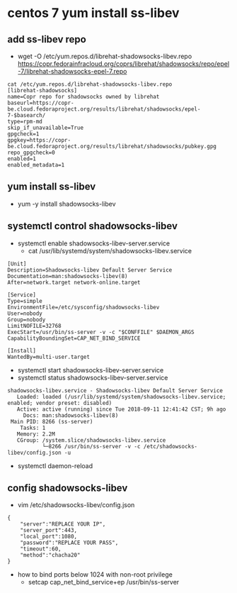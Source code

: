 # centos 7 yum install ss-libev
## add ss-libev repo
- wget -O /etc/yum.repos.d/librehat-shadowsocks-libev.repo https://copr.fedorainfracloud.org/coprs/librehat/shadowsocks/repo/epel-7/librehat-shadowsocks-epel-7.repo
````
cat /etc/yum.repos.d/librehat-shadowsocks-libev.repo
[librehat-shadowsocks]
name=Copr repo for shadowsocks owned by librehat
baseurl=https://copr-be.cloud.fedoraproject.org/results/librehat/shadowsocks/epel-7-$basearch/
type=rpm-md
skip_if_unavailable=True
gpgcheck=1
gpgkey=https://copr-be.cloud.fedoraproject.org/results/librehat/shadowsocks/pubkey.gpg
repo_gpgcheck=0
enabled=1
enabled_metadata=1

````
## yum install ss-libev
- yum -y install shadowsocks-libev
## systemctl control shadowsocks-libev
- systemctl enable shadowsocks-libev-server.service
   - cat /usr/lib/systemd/system/shadowsocks-libev.service
````
[Unit]
Description=Shadowsocks-libev Default Server Service
Documentation=man:shadowsocks-libev(8)
After=network.target network-online.target

[Service]
Type=simple
EnvironmentFile=/etc/sysconfig/shadowsocks-libev
User=nobody
Group=nobody
LimitNOFILE=32768
ExecStart=/usr/bin/ss-server -v -c "$CONFFILE" $DAEMON_ARGS
CapabilityBoundingSet=CAP_NET_BIND_SERVICE

[Install]
WantedBy=multi-user.target

````
- systemctl start shadowsocks-libev-server.service
- systemctl status shadowsocks-libev-server.service
````
shadowsocks-libev.service - Shadowsocks-libev Default Server Service
   Loaded: loaded (/usr/lib/systemd/system/shadowsocks-libev.service; enabled; vendor preset: disabled)
   Active: active (running) since Tue 2018-09-11 12:41:42 CST; 9h ago
     Docs: man:shadowsocks-libev(8)
 Main PID: 8266 (ss-server)
    Tasks: 1
   Memory: 2.2M
   CGroup: /system.slice/shadowsocks-libev.service
           └─8266 /usr/bin/ss-server -v -c /etc/shadowsocks-libev/config.json -u
````
- systemctl daemon-reload
## config shadowsocks-libev
- vim /etc/shadowsocks-libev/config.json
````
{
    "server":"REPLACE YOUR IP",
    "server_port":443,
    "local_port":1080,
    "password":"REPLACE YOUR PASS",
    "timeout":60,
    "method":"chacha20"
}
````
- how to bind ports below 1024 with non-root privilege
  - setcap cap_net_bind_service+ep /usr/bin/ss-server
